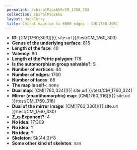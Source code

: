 ```yaml
--- 
 permalink: /chiralMaps6kE/CM_1760_303 
 collection: chiralMaps6kE
 layout: dataEntry
 title: Chiral maps up to 6000 edges - CM[1760;303]
---
```


- **ID**: [CM[1760;303]]({{ site.url }}/test/CM_1760_303)
- **Genus of the underlying surface**: 815
- **Length of the face**: 40
- **Valency**: 80
- **Length of the Petrie polygon**: 176
- **Is the automorphism group solvable?**: S
- **Number of vertices**: 44
- **Number of edges**: 1760
- **Number of faces**: 88
- **The map is self-**: none
- **Dual map**: [CM[1760;324]]({{ site.url }}/test/CM_1760_324)
- **Mirror (enantihomorphic) map**: [CM[1760;316]]({{ site.url }}/test/CM_1760_316)
- **Dual of the mirror image**: [CM[1760;330]]({{ site.url }}/test/CM_1760_330)
- **Z_q-Exponent?**: 4
- **No idea**:  17:309
- **No idea**: Y
- **No idea**: Y
- **Skeleton**: Sk(44;3)^8
- **Some other kind of skeleton**: nan
